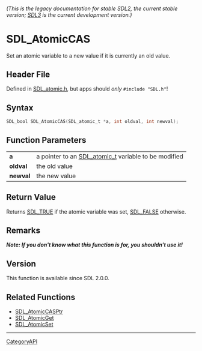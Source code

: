 ###### (This is the legacy documentation for stable SDL2, the current stable version; [SDL3](https://wiki.libsdl.org/SDL3/) is the current development version.)
# SDL_AtomicCAS

Set an atomic variable to a new value if it is currently an old value.

## Header File

Defined in [SDL_atomic.h](https://github.com/libsdl-org/SDL/blob/SDL2/include/SDL_atomic.h), but apps should _only_ `#include "SDL.h"`!

## Syntax

```c
SDL_bool SDL_AtomicCAS(SDL_atomic_t *a, int oldval, int newval);

```

## Function Parameters

|                |                                                                      |
| -------------- | -------------------------------------------------------------------- |
| **a**          | a pointer to an [SDL_atomic_t](SDL_atomic_t) variable to be modified |
| **oldval**     | the old value                                                        |
| **newval**     | the new value                                                        |

## Return Value

Returns [SDL_TRUE](SDL_TRUE) if the atomic variable was set,
[SDL_FALSE](SDL_FALSE) otherwise.

## Remarks

***Note: If you don't know what this function is for, you shouldn't use
it!***

## Version

This function is available since SDL 2.0.0.

## Related Functions

* [SDL_AtomicCASPtr](SDL_AtomicCASPtr)
* [SDL_AtomicGet](SDL_AtomicGet)
* [SDL_AtomicSet](SDL_AtomicSet)

----
[CategoryAPI](CategoryAPI)

